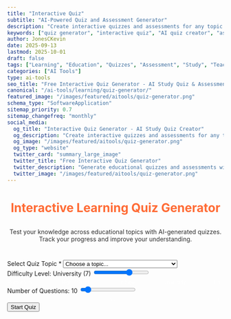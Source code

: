 ```yaml
---
title: "Interactive Quiz"
subtitle: "AI-Powered Quiz and Assessment Generator"
description: "Create interactive quizzes and assessments for any topic. Generate multiple-choice questions, study materials, and educational content with AI assistance. Perfect for teachers and students."
keywords: ["quiz generator", "interactive quiz", "AI quiz creator", "assessment generator", "study quiz", "educational tool", "test generator", "quiz maker", "learning assessment", "education AI"]
author: JonesCKevin
date: 2025-09-13
lastmod: 2025-10-01
draft: false
tags: ["Learning", "Education", "Quizzes", "Assessment", "Study", "Teaching", "AI", "Tools"]
categories: ["AI Tools"]
type: ai-tools
seo_title: "Free Interactive Quiz Generator - AI Study Quiz & Assessment Creator"
canonical: "/ai-tools/learning/quiz-generator/"
featured_image: "/images/featured/aitools/quiz-generator.png"
schema_type: "SoftwareApplication"
sitemap_priority: 0.7
sitemap_changefreq: "monthly"
social_media:
  og_title: "Interactive Quiz Generator - AI Study Quiz Creator"
  og_description: "Create interactive quizzes and assessments for any topic with AI. Perfect for teachers, students, and educators."
  og_image: "/images/featured/aitools/quiz-generator.png"
  og_type: "website"
  twitter_card: "summary_large_image"
  twitter_title: "Free Interactive Quiz Generator"
  twitter_description: "Generate educational quizzes and assessments with AI. Perfect for study and teaching materials."
  twitter_image: "/images/featured/aitools/quiz-generator.png"
---
```



<link rel="stylesheet" href="quiz-generator.css">
<h1 style="text-align: center; margin-bottom: 30px; color: #ff6b35;">Interactive Learning Quiz Generator</h1>
<p style="text-align: center; margin-bottom: 40px; opacity: 0.9;">
                Test your knowledge across educational topics with AI-generated quizzes. Track your progress 
                and improve your understanding.
            </p>
<!-- Setup Form -->
<form id="setupForm" onsubmit="startQuiz(); return false;">
<div class="form-group">
<label for="topicSelect">Select Quiz Topic *</label>
<select id="topicSelect" required="" onchange="toggleCustomTopic()">
<option value="">Choose a topic...</option>
<option value="computers-tech-cybersecurity">Computers, Technology &amp; Cyber Security</option>
<option value="mathematics">Mathematics</option>
<option value="world-history">World History</option>
<option value="environmental-science">Environmental Science</option>
<option value="english-language">English Language</option>
<option value="space-astronomy">Space &amp; Astronomy</option>
<option value="human-anatomy">Human Anatomy</option>
<option value="programming-fundamentals">Programming Fundamentals</option>
<option value="economics">Economics</option>
<option value="art-culture">Art &amp; Culture</option>
<option value="global-current-events">Global Current Events</option>
<option value="custom">Custom Topic</option>
</select>
</div>
<div class="form-group" id="customTopicGroup" style="display: none;">
<label for="customTopic">Enter Custom Topic *</label>
<input id="customTopic" placeholder="Enter your custom quiz topic" type="text"/>
</div>
<div class="form-group">
<label for="difficultySelect">Difficulty Level: <span id="difficultyDisplay">University (7)</span></label>
<input type="range" id="difficultySelect" min="1" max="10" value="7" oninput="updateDifficultyDisplay(this.value)" onchange="updateDifficultyDisplay(this.value)"/>
<div style="display: flex; justify-content: space-between; font-size: 0.8em; color: rgba(255,255,255,0.6); margin-top: 5px;">
<span>Elementary</span>
<span>High School</span>
<span>College</span>
<span>University</span>
<span>PhD</span>
</div>
</div>
<div class="form-group">
<label for="questionCount">Number of Questions: <span id="questionCountDisplay">10</span></label>
<input type="range" id="questionCount" min="1" max="100" value="10" oninput="updateQuestionCount(this.value)"/>
<div style="display: flex; justify-content: space-between; font-size: 0.8em; color: rgba(255,255,255,0.6); margin-top: 5px;">
<span>1</span>
<span>50</span>
<span>100</span>
</div>
</div>
<button type="submit" class="btn-primary">Start Quiz</button>
</form>
<!-- Quiz Interface -->
<div id="quizInterface" style="display: none;">
<div class="progress-bar">
<div class="progress-fill" id="progressFill"></div>
</div>
<div style="text-align: center; margin-bottom: 30px; color: #ff6b35; font-weight: bold;">
                    Question <span id="currentQuestion">1</span> of <span id="totalQuestions">10</span>
                </div>
<div class="question-container">
<div class="question-text" id="questionText">Loading question...</div>
<div id="answerOptions"></div>
<button class="btn-primary" id="nextButton" onclick="nextQuestion()" style="margin-top: 20px; display: none;">Next Question</button>
</div>
</div>
<!-- Results Interface -->
<div id="resultsInterface" style="display: none;">
<div class="quiz-results">
<h2 style="color: #ff6b35; margin-bottom: 20px;">Quiz Complete!</h2>
<div class="score-display" id="scoreDisplay">0/10</div>
<div id="resultsDetails"></div>
<div style="margin-top: 30px; gap: 15px; display: flex; justify-content: center; flex-wrap: wrap;">
<button class="btn-primary" onclick="retakeQuiz()" style="width: auto; padding: 10px 20px;">Retake Quiz</button>

<button class="btn-primary" onclick="copyQuizResults()" style="width: auto; padding: 10px 20px;">📋 Copy to Clipboard</button>
<button class="btn-primary" onclick="downloadQuizResults('markdown')" style="width: auto; padding: 10px 20px; background: linear-gradient(135deg, #28a745, #34ce57);">📄 Download Markdown</button>
<button class="btn-primary" onclick="downloadQuizResults('html')" style="width: auto; padding: 10px 20px; background: linear-gradient(135deg, #17a2b8, #20c997);">🌐 Download HTML</button>
</div>
</div>
</div>
<div class="ai-loading" id="loadingDiv" style="display: none;">
    <div class="ai-loading-spinner"></div>
    <div>Generating quiz questions...</div>
</div>
<div id="errorDiv" style="display: none;"></div>

<script src="quiz-generator.js"></script>


